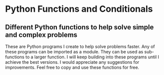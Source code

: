# Python Functions and Conditionals
## Different Python functions to help solve simple and complex problems
These are Python programs I create to help solve problems faster. Any of these programs can be imported as a module.
They can be used as sub-functions to a larger function.
I will keep building into these programs until I achieve the best versions.
I would appreciate any suggestions for improvements.
Feel free to copy and use these functions for free.


